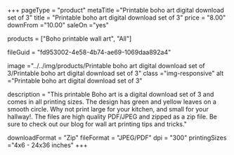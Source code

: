 +++
pageType = "product"
metaTitle ="Printable boho art digital download set of 3"
title = "Printable boho art digital download set of 3"
price = "8.00"
downFrom ="10.00"
saleOn ="yes"

products = ["Boho printable wall art", "All"]

fileGuid = "fd953002-4e58-4b74-ae69-1069daa892a4"

image ="../../img/products/Printable boho art digital download set of 3/Printable boho art digital download set of 3"
class ="img-responsive"
alt ="Printable boho art digital download set of 3"


description = "This printable Boho art is a digital download set of 3 and comes in all printing sizes. The design has green and yellow leaves on a smooth circle. Why not print large for your kitchen, and small for your hallway!.  The files are high quality PDF/JPEG and zipped as a zip file. Be sure to check out our blog for wall art printing tips and tricks."

downloadFormat = "Zip"
fileFormat = "JPEG/PDF"
dpi = "300"
printingSizes ="4x6 - 24x36 inches"
+++
